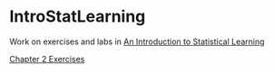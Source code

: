 # IntroStatLearning
Work on exercises and labs in [An Introduction to Statistical Learning](http://www-bcf.usc.edu/~gareth/ISL/)

[Chapter 2 Exercises](https://jooolia.github.io/IntroStatLearning/Exercises/chapter_2/chapter_2_questions.Rmd) 


